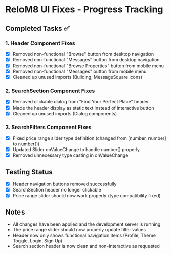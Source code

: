 # ReloM8 UI Fixes - Progress Tracking

## Completed Tasks ✅

### 1. Header Component Fixes
- [x] Removed non-functional "Browse" button from desktop navigation
- [x] Removed non-functional "Messages" button from desktop navigation
- [x] Removed non-functional "Browse Properties" button from mobile menu
- [x] Removed non-functional "Messages" button from mobile menu
- [x] Cleaned up unused imports (Building, MessageSquare icons)

### 2. SearchSection Component Fixes
- [x] Removed clickable dialog from "Find Your Perfect Place" header
- [x] Made the header display as static text instead of interactive button
- [x] Cleaned up unused imports (Dialog components)

### 3. SearchFilters Component Fixes
- [x] Fixed price range slider type definition (changed from [number, number] to number[])
- [x] Updated Slider onValueChange to handle number[] properly
- [x] Removed unnecessary type casting in onValueChange

## Testing Status
- [x] Header navigation buttons removed successfully
- [x] SearchSection header no longer clickable
- [x] Price range slider should now work properly (type compatibility fixed)

## Notes
- All changes have been applied and the development server is running
- The price range slider should now properly update filter values
- Header now only shows functional navigation items (Profile, Theme Toggle, Login, Sign Up)
- Search section header is now clean and non-interactive as requested

